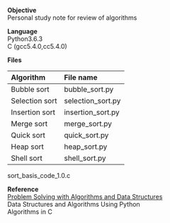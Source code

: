 **Objective**  
Personal study note for review of algorithms

**Language**  
Python3.6.3  
C (gcc5.4.0,cc5.4.0)  

**Files**  

| Algorithm  | File name   |
|:-----------|:------------|
|Bubble sort   | bubble_sort.py    | 
|Selection sort| selection_sort.py | 
|Insertion sort| insertion_sort.py |
|Merge sort    | merge_sort.py     |
|Quick sort    | quick_sort.py     |  
|Heap sort     | heap_sort.py      |
|Shell sort    | shell_sort.py     |

sort_basis_code_1.0.c  


**Reference**  
[Problem Solving with Algorithms and Data Structures](http://interactivepython.org/runestone/static/pythonds/index.html)  
Data Structures and Algorithms Using Python  
Algorithms in C  

